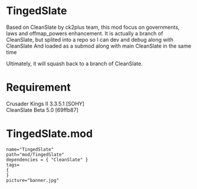 # TingedSlate
Based on CleanSlate by ck2plus team, this mod focus on governments, laws and offmap_powers enhancement.
It is actually a branch of CleanSlate, but splited into a repo so I can dev and debug along with CleanSlate
And loaded as a submod along with main CleanSlate in the same time

Ultimately, it will squash back to a branch of CleanSlate.
# Requirement
Crusader Kings II 3.3.5.1 [SOHY]  
CleanSlate Beta 5.0 [69ffb87]
# TingedSlate.mod
```
name="TingedSlate"
path="mod/TingedSlate"
dependencies = { "CleanSlate" }
tags=
{
}
picture="banner.jpg"
```